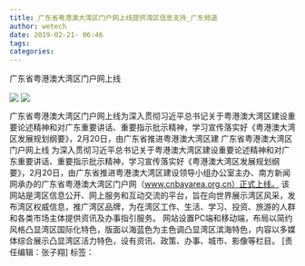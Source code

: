 ```yaml
---
title: 广东省粤港澳大湾区门户网上线提供湾区信息支持_广东频道
author: wetech
date: 2019-02-21- 06:46
tags: 
categories: 
---
```

广东省粤港澳大湾区门户网上线
<!-- more -->
                
<img align="center" border="0" src="http://p2.ifengimg.com/a/2019_08/be9949a31301c79_size65_w300_h300.jpg" />
                
<img align="center" border="0" src="http://p2.ifengimg.com/a/2016/0810/204c433878d5cf9size1_w16_h16.png" />
            
广东省粤港澳大湾区门户网上线为深入贯彻习近平总书记关于粤港澳大湾区建设重要论述精神和对广东重要讲话、重要指示批示精神，学习宣传落实好《粤港澳大湾区发展规划纲要》，2月20日，由广东省推进粤港澳大湾区建
广东省粤港澳大湾区门户网上线
为深入贯彻习近平总书记关于粤港澳大湾区建设重要论述精神和对广东重要讲话、重要指示批示精神，学习宣传落实好《粤港澳大湾区发展规划纲要》，2月20日，由广东省推进粤港澳大湾区建设领导小组办公室主办、南方新闻网承办的广东省粤港澳大湾区门户网（www.cnbayarea.org.cn）正式上线。
该网站是湾区信息公开、网上服务和互动交流的平台，旨在向世界展示湾区风采，发布湾区权威信息，推广湾区品牌，为在湾区工作、生活、学习、投资、旅游的人群和各类市场主体提供资讯及办事指引服务。
网站设置PC端和移动端，布局以简约风格凸显湾区国际化特色，版面以海蓝色为主色调凸显湾区滨海特色，内容以多媒体综合展示凸显湾区活力特色，设有资讯、政策、办事、城市、影像等栏目。
[责任编辑：张子翔]
标签：
             
